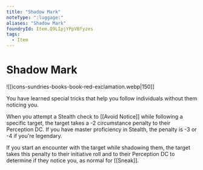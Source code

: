 ```yaml
---
title: "Shadow Mark"
noteType: ":luggage:"
aliases: "Shadow Mark"
foundryId: Item.Q9LIpjYPpVBfyzes
tags:
  - Item
---
```


# Shadow Mark
![[icons-sundries-books-book-red-exclamation.webp|150]]

You have learned special tricks that help you follow individuals without them noticing you.

When you attempt a Stealth check to [[Avoid Notice]] while following a specific target, the target takes a -2 circumstance penalty to their Perception DC. If you have master proficiency in Stealth, the penalty is -3 or -4 if you're legendary.

If you start an encounter with the target while shadowing them, the target takes this penalty to their initiative roll and to their Perception DC to determine if they notice you, as normal for [[Sneak]].
